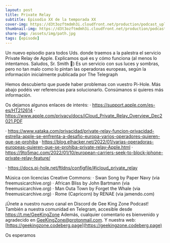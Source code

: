 ```yaml
---
layout: post
title: Private Relay
subtitle: Episodio XX de la temporada XX
cover-img: https://d3t3ozftmdmh3i.cloudfront.net/production/podcast_uploaded_nologo400/14743809/14743809-1619370372653-eb16be7dd0aee.jpg
thumbnail-img: https://d3t3ozftmdmh3i.cloudfront.net/production/podcast_uploaded_nologo400/14743809/14743809-1619370372653-eb16be7dd0aee.jpg
share-img: /assets/img/path.jpg
tags: [episode]
---
```


Un nuevo episodio para todos Uds. donde traemos a la palestra el servicio Private Relay de Apple. Explicamos qué es y cómo funciona (al menos lo intentamos. Saludos, Sr. Smith 🤣)
Es un servicio con sus luces y sombras, pero no tan malo como lo pintan las operadoras europeas, según la información inicialmente publicada por The Telegraph

Hemos descubierto que puede haber problemas con vuestro Pi-Hole. Más abajo podéis ver referencias para solucionarlo. Consúmanos si quieres más información.

Os dejamos algunos enlaces de interés:
· https://support.apple.com/es-es/HT212614
· https://www.apple.com/privacy/docs/iCloud_Private_Relay_Overview_Dec2021.PDF

· https://www.xataka.com/privacidad/private-relay-funcion-privacidad-estrella-apple-se-enfrenta-a-desafio-europa-varios-operadores-quieren-que-se-prohiba
· https://blog.elhacker.net/2022/01/varias-operadoras-europeas-quieren-que-se-prohiba-private-relay-Apple.html
· https://9to5mac.com/2022/01/10/european-carriers-seek-to-block-iphone-private-relay-feature/

· https://docs.pi-hole.net/ftldns/configfile/#icloud_private_relay

Música con licencias Creative Commons:
· Swan Song by Paper Navy (via freemusicarchive.org)
· African Bliss by John Bartmann (via freemusicarchive.org)
· Man Outa Town by Forget the Whale (via freemusicarchive.org)
· Rome (Capricorn) by RENAE (via jamendo.com)

¡Únete a nuestro nuevo canal en Discord de Gee King Zone Podcast!
También a nuestra comunidad en Telegram, accesible desde https://t.me/GeeKingZone
Además, cualquier comentario es bienvenido y agradecido en [GeeKingZone@protonmail.com](mailto:GeeKingZone@protonmail.com).
Y nuestra web: [https://geekingzone.codeberg.page](https://geekingzone.codeberg.page)

Os esperamos
